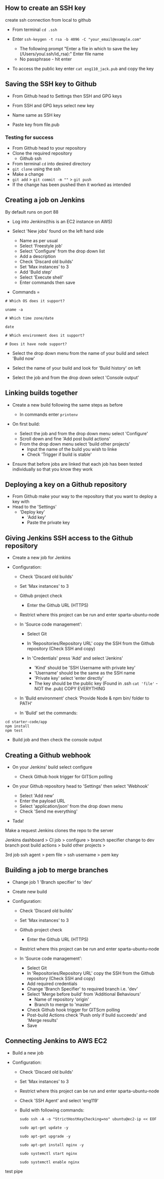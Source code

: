 ## How to create an SSH key

create ssh connection from local to github

- From terminal `cd .ssh`

- Enter `ssh-keygen -t rsa -b 4096 -C "your_email@example.com"`

  - The following prompt "Enter a file in which to save the key (/Users/you/.ssh/id_rsa):" Enter file name
  - No passphrase - hit enter

- To access the public key enter `cat eng110_jack.pub` and copy the key

## Saving the SSH key to Github

- From Github head to Settings then SSH and GPG keys

- From SSH and GPG keys select new key
- Name same as SSH key
- Paste key from file.pub

### Testing for success

- From Github head to your repository
- Clone the required repository
  - Github ssh
- From terminal `cd` into desired directory
- `git clone` using the ssh
- Make a change
- `git add` > `git commit -m ""` > `git push`
- If the change has been pushed then it worked as intended

## Creating a job on Jenkins

By default runs on port 88

- Log into Jenkins(this is an EC2 instance on AWS)
- Select 'New jobs' found on the left hand side

  - Name as per usual
  - Select 'Freestyle job'
  - Select 'Configure' from the drop down list
  - Add a description
  - Check 'Discard old builds'
  - Set 'Max instances' to 3
  - Add 'Build step'
  - Select 'Execute shell'
  - Enter commands then save

- Commands =

```
# Which OS does it support?

uname -a

# Which time zone/date

date

# Which environment does it support?

# Does it have node support?
```

- Select the drop down menu from the name of your build and select 'Build now'

- Select the name of your build and look for 'Build history' on left

- Select the job and from the drop down select 'Console output'

## Linking builds together

- Create a new build following the same steps as before

  - In commands enter `printenv`

- On first build:

  - Select the job and from the drop down menu select 'Configure'
  - Scroll down and fine 'Add post build actions'
  - From the drop down menu select 'build other projects'
    - Input the name of the build you wish to linke
    - Check 'Trigger if build is stable'

- Ensure that before jobs are linked that each job has been tested individually so that you know they work

## Deploying a key on a Github repository

- From Github make your way to the repository that you want to deploy a key with
- Head to the 'Settings'
  - 'Deploy key'
    - 'Add key'
    - Paste the private key

## Giving Jenkins SSH access to the Github repository

- Create a new job for Jenkins

- Configuration:

  - Check 'Discard old builds'
  - Set 'Max instances' to 3
  - Github project check
    - Enter the Github URL (HTTPS)
  - Restrict where this project can be run and enter sparta-ubuntu-node

  - In 'Source code management':

    - Select Git
    - In 'Repositories/Repository URL' copy the SSH from the Github repository (Check SSH and copy)

    - In 'Credentials' press 'Add' and select 'Jenkins'
      - 'Kind' should be 'SSH Username with private key'
      - 'Username' should be the same as the SSH name
      - 'Private key' select 'enter directly'
      - The key should be the public key (Found in .ssh `cat 'file'` - NOT the .pub) COPY EVERYTHING

  - In 'Build environment' check 'Provide Node & npm bin/ folder to PATH'

  - In 'Build' set the commands:

```
cd starter-code/app
npm install
npm test
```

- Build job and then check the console output

## Creating a Github webhook

- On your Jenkins' build select configure

  - Check Github hook trigger for GITScm polling

- On your Github repository head to 'Settings' then select 'Webhook'

  - Select 'Add new'
  - Enter the payload URL
  - Select 'application/json' from the drop down menu
  - Check 'Send me everything'

- Tada!

Make a request Jenkins clones the repo to the server

Jenkins dashboard > CI job > configure > branch specifier change to dev branch
post build actions > build other projects >

3rd job
ssh agent > pem file > ssh username > pem key

## Building a job to merge branches

- Change job 1 'Branch specifier' to 'dev'

- Create new build
- Configuration:

  - Check 'Discard old builds'
  - Set 'Max instances' to 3
  - Github project check
    - Enter the Github URL (HTTPS)
  - Restrict where this project can be run and enter sparta-ubuntu-node

  - In 'Source code management':

    - Select Git
    - In 'Repositories/Repository URL' copy the SSH from the Github repository (Check SSH and copy)
    - Add required credentials
    - Change 'Branch Specifier' to required branch i.e. 'dev'
    - Select 'Merge before build' from 'Additional Behaviours'
      - Name of repository 'origin'
      - Branch to merge to 'master'
    - Check Github hook trigger for GITScm polling
    - Post-build Actions check 'Push only if build succeeds' and 'Merge results'
    - Save

## Connecting Jenkins to AWS EC2

- Build a new job
- Configuration:

  - Check 'Discard old builds'
  - Set 'Max instances' to 3
  - Restrict where this project can be run and enter sparta-ubuntu-node
  - Check 'SSH Agent' and select 'eng119'
  - Build with following commands:

    ```
    sudo ssh -A -o "StrictHostKeyChecking=no" ubuntu@ec2-ip << EOF

    sudo apt-get update -y

    sudo apt-get upgrade -y

    sudo apt-get install nginx -y

    sudo systemctl start nginx

    sudo systemctl enable nginx
    ```

test pipe

